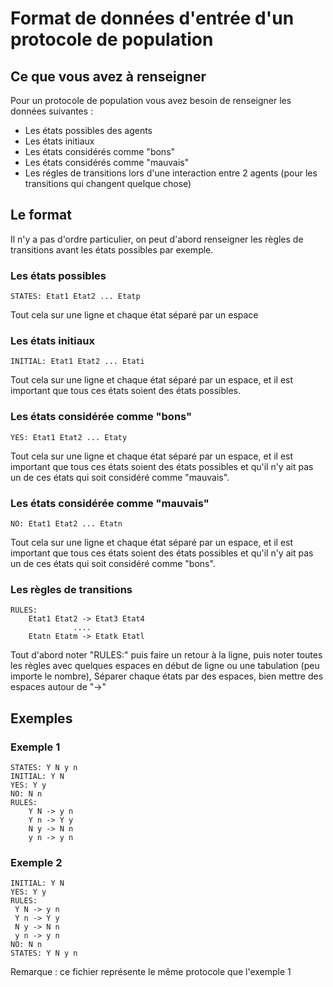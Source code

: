 # Format de données d'entrée d'un protocole de population

## Ce que vous avez à renseigner
Pour un protocole de population vous avez besoin de renseigner les données suivantes :
 - Les états possibles des agents
 - Les états initiaux
 - Les états considérés comme "bons"
 - Les états considérés comme "mauvais"
 - Les régles de transitions lors d'une interaction entre 2 agents (pour les transitions qui changent quelque chose)

## Le format

Il n'y a pas d'ordre particulier, on peut d'abord renseigner les règles de transitions avant les états possibles par exemple.

### Les états possibles
```
STATES: Etat1 Etat2 ... Etatp
```
Tout cela sur une ligne et chaque état séparé par un espace

### Les états initiaux
```
INITIAL: Etat1 Etat2 ... Etati
```
Tout cela sur une ligne et chaque état séparé par un espace, et il est important que tous ces états soient des états possibles.

### Les états considérée comme "bons"
```
YES: Etat1 Etat2 ... Etaty
```
Tout cela sur une ligne et chaque état séparé par un espace, et il est important que tous ces états soient des états possibles et qu'il n'y ait pas un de ces états qui soit considéré comme "mauvais".

### Les états considérée comme "mauvais"
```
NO: Etat1 Etat2 ... Etatn
```
Tout cela sur une ligne et chaque état séparé par un espace, et il est important que tous ces états soient des états possibles et qu'il n'y ait pas un de ces états qui soit considéré comme "bons".

### Les règles de transitions
```
RULES:
    Etat1 Etat2 -> Etat3 Etat4
              ....
    Etatn Etatm -> Etatk Etatl
```
Tout d'abord noter "RULES:" puis faire un retour à la ligne, puis noter toutes les règles avec quelques espaces en début de ligne ou une tabulation (peu importe le nombre), Séparer chaque états par des espaces, bien mettre des espaces autour de "->" 

## Exemples

### Exemple 1
```
STATES: Y N y n
INITIAL: Y N
YES: Y y
NO: N n
RULES:
    Y N -> y n
    Y n -> Y y
    N y -> N n
    y n -> y n
```
### Exemple 2
```
INITIAL: Y N
YES: Y y
RULES:
 Y N -> y n
 Y n -> Y y
 N y -> N n
 y n -> y n
NO: N n
STATES: Y N y n
```
Remarque : ce fichier représente le même protocole que l'exemple 1